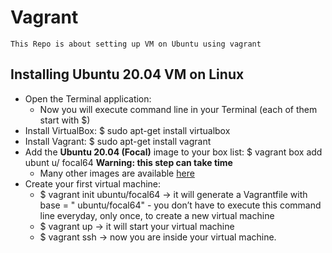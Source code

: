   # Vagrant
    This Repo is about setting up VM on Ubuntu using vagrant
  ## Installing Ubuntu 20.04 VM on Linux

  * Open the Terminal application:
    * Now you will execute command line in your Terminal (each of them start with $)
  * Install VirtualBox: $ sudo apt-get install virtualbox
  * Install Vagrant: $ sudo apt-get install vagrant
  * Add the **Ubuntu 20.04 (Focal)** image to your box list: $ vagrant box add ubunt  u/  focal64 **Warning: this step can take time**
    * Many other images are available [here](https://app.vagrantup.com/boxes/search "here")
  * Create your first virtual machine:
    * $ vagrant init ubuntu/focal64 -> it will generate a Vagrantfile with base = "  ubuntu/focal64" - you don’t have to execute this command line everyday, only   once, to create a new virtual machine
    * $ vagrant up -> it will start your virtual machine
    * $ vagrant ssh -> now you are inside your virtual machine.